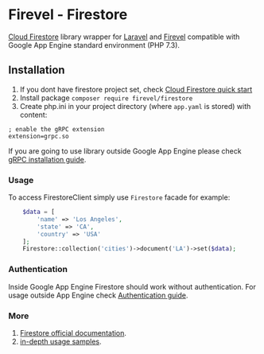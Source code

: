 # Firevel - Firestore
[Cloud Firestore](https://github.com/googleapis/google-cloud-php-firestore) library wrapper for [Laravel](https://www.laravel.com) and [Firevel](https://www.firevel.com) compatible with Google App Engine standard environment (PHP 7.3).

## Installation

1) If you dont have firestore project set, check [Cloud Firestore quick start](https://firebase.google.com/docs/firestore/quickstart)
2) Install package `composer require firevel/firestore`
3) Create php.ini in your project directory (where `app.yaml` is stored) with content:
```
; enable the gRPC extension
extension=grpc.so
```
If you are going to use library outside Google App Engine please check [gRPC installation guide](https://cloud.google.com/php/grpc).

### Usage
To access FirestoreClient simply use `Firestore` facade for example:
```php
    $data = [
        'name' => 'Los Angeles',
        'state' => 'CA',
        'country' => 'USA'
    ];
    Firestore::collection('cities')->document('LA')->set($data);
```

### Authentication
Inside Google App Engine Firestore should work without authentication. For usage outside App Engine check [Authentication guide](https://github.com/googleapis/google-cloud-php/blob/master/AUTHENTICATION.md).


### More
1. [Firestore official documentation](https://cloud.google.com/firestore/docs/).
2. [in-depth usage samples](https://github.com/GoogleCloudPlatform/php-docs-samples/tree/master/firestore).
